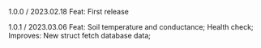1.0.0 / 2023.02.18 
    Feat: First release

1.0.1 / 2023.03.06
    Feat:
        Soil temperature and conductance;
        Health check;
    Improves:
        New struct fetch database data;
    
        
